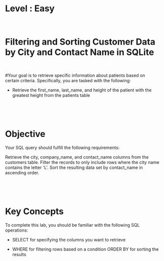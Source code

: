 # Level : Easy

&nbsp;

# Filtering and Sorting Customer Data by City and Contact Name in SQLite

&nbsp;

#Your goal is to retrieve specific information about patients based on certain criteria. Specifically, you are tasked with the following:

* Retrieve the first_name, last_name, and height of the patient with the greatest height from the patients table

&nbsp;

&nbsp;

# Objective

Your SQL query should fulfill the following requirements:

Retrieve the city, company_name, and contact_name columns from the customers table.
Filter the records to only include rows where the city name contains the letter 'L'.
Sort the resulting data set by contact_name in ascending order.

&nbsp;

&nbsp;

# Key Concepts

To complete this lab, you should be familiar with the following SQL operations:

- SELECT for specifying the columns you want to retrieve

- WHERE for filtering rows based on a condition
  ORDER BY for sorting the results
